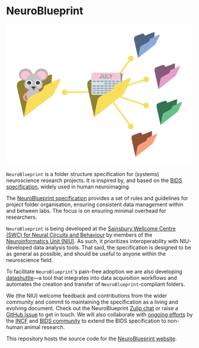 # NeuroBlueprint

![](docs/source/_static/NeuroBlueprint_logo-dark_no-text.png)

`NeuroBlueprint` is a folder structure specification for (systems) neuroscience research projects.
It is inspired by, and based on the [BIDS specification](https://bids-specification.readthedocs.io/en/stable/),
widely used in human neuroimaging.

The [NeuroBlueprint specification](https://neuroblueprint.neuroinformatics.dev/specification.html) provides
a set of rules and guidelines for project folder organisation, ensuring consistent data management within and
between labs. The focus is on ensuring minimal overhead for researchers.

`NeuroBlueprint` is being developed at the
[Sainsbury Wellcome Centre (SWC) for Neural Circuits and Behaviour](https://www.sainsburywellcome.org/)
by members of the [Neuroinformatics Unit (NIU)](https://neuroinformatics.dev/).
As such, it prioritizes interoperability with NIU-developed data analysis tools.
That said, the specification is designed to be as general as possible, and
should be useful to anyone within the neuroscience field.

To facilitate `NeuroBlueprint`'s pain-free adoption we are also developing
[datashuttle](https://datashuttle.neuroinformatics.dev/)—a tool that integrates
into data acquisition workflows and automates the creation and transfer
of `NeuroBlueprint`-compliant folders.

We (the NIU) welcome feedback and contributions
from the wider community and commit to maintaining the specification as a living and evolving document.
Check out the NeuroBlueprint [Zulip chat](https://neuroinformatics.zulipchat.com/#narrow/stream/406000-NeuroBlueprint)
or raise a [GitHub Issue](https://github.com/neuroinformatics-unit/NeuroBlueprint/issues) to get in touch.
We will also collaborate with [ongoing efforts](https://github.com/INCF/neuroscience-data-structure) by
the [INCF](https://www.incf.org/) and [BIDS community](https://bids.neuroimaging.io/) to extend the BIDS
specification to non-human animal research.

This repository hosts the source code for the [NeuroBlueprint website](https://neuroblueprint.neuroinformatics.dev).
